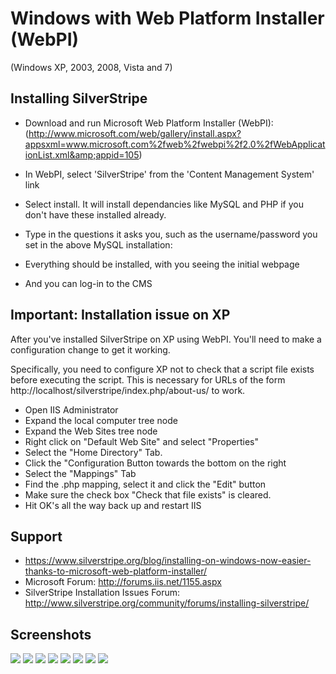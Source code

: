 # Windows with Web Platform Installer (WebPI)

(Windows XP, 2003, 2008, Vista and 7)

## Installing SilverStripe

*  Download and run Microsoft Web Platform Installer (WebPI):
(http://www.microsoft.com/web/gallery/install.aspx?appsxml=www.microsoft.com%2fweb%2fwebpi%2f2.0%2fWebApplicationList.xml&amp;appid=105)

*  In WebPI, select 'SilverStripe' from the 'Content Management System' link
*  Select install. It will install dependancies like MySQL and PHP if you don't have these installed already.
*  Type in the questions it asks you, such as the username/password you set in the above MySQL installation:
*  Everything should be installed, with you seeing the initial webpage
*  And you can log-in to the CMS

## Important: Installation issue on XP

After you've installed SilverStripe on XP using WebPI. You'll need to make a configuration change to get it working.

Specifically, you need to configure XP not to check that a script file exists before executing the script.  This is
necessary for URLs of the form http://localhost/silverstripe/index.php/about-us/ to work.

*  Open IIS Administrator
*  Expand the local computer tree node
*  Expand the Web Sites tree node
*  Right click on "Default Web Site" and select "Properties"
*  Select the "Home Directory" Tab.
*  Click the "Configuration Button towards the bottom on the right
*  Select the "Mappings" Tab
*  Find the .php mapping, select it and click the "Edit" button
*  Make sure the check box "Check that file exists" is cleared.
*  Hit OK's all the way back up and restart IIS

## Support

*  https://www.silverstripe.org/blog/installing-on-windows-now-easier-thanks-to-microsoft-web-platform-installer/
*  Microsoft Forum: http://forums.iis.net/1155.aspx
*  SilverStripe Installation Issues Forum: http://www.silverstripe.org/community/forums/installing-silverstripe/

## Screenshots

![](_images/webpi-2-a-silverstripe-choice.jpg)
![](_images/webpi-2-b-dependencies.jpg)
![](_images/webpi-2-c-downloading-and-installaing.jpg)
![](_images/webpi-2-d-installer-questions-step1.jpg)
![](_images/webpi-2-e-installer-questions-step2.jpg)
![](_images/webpi-2-f-success-message.jpg)
![](_images/webpi-2-g-silverstripe-homepage.jpg)
![](_images/webpi-2-h-cms-interface-working.jpg)
